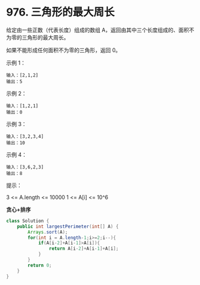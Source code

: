 # 976. 三角形的最大周长

给定由一些正数（代表长度）组成的数组 A，返回由其中三个长度组成的、面积不为零的三角形的最大周长。

如果不能形成任何面积不为零的三角形，返回 0。

 

示例 1：
	
	输入：[2,1,2]
	输出：5
示例 2：

	输入：[1,2,1]
	输出：0
示例 3：

	输入：[3,2,3,4]
	输出：10
示例 4：

	输入：[3,6,2,3]
	输出：8
	 

提示：

3 <= A.length <= 10000
1 <= A[i] <= 10^6


**贪心+排序**
```java
class Solution {
    public int largestPerimeter(int[] A) {
        Arrays.sort(A);
        for(int i = A.length-1;i>=2;i--){
            if(A[i-2]+A[i-1]>A[i]){
                return A[i-2]+A[i-1]+A[i];
            }
        }
        return 0;
    }
}
```

